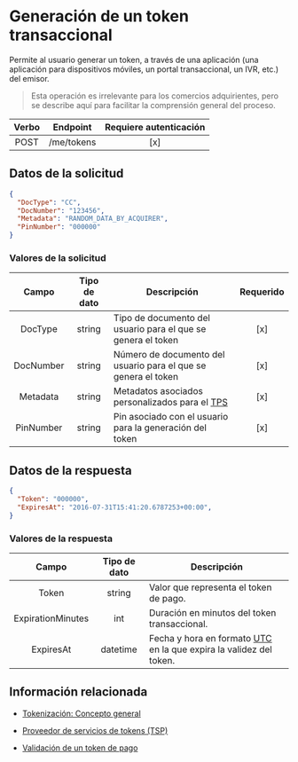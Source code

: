 # Generación de un token transaccional

Permite al usuario generar un token, a través de una aplicación (una aplicación para dispositivos móviles, un portal transaccional, un IVR, etc.) del emisor.

> Esta operación es irrelevante para los comercios adquirientes, pero se describe aquí para facilitar la comprensión general del proceso.

Verbo | Endpoint | Requiere autenticación
:---: | -------- | :------------:
POST | /me/tokens | [x]

## Datos de la solicitud

```json
{
  "DocType": "CC",
  "DocNumber": "123456",
  "Metadata": "RANDOM_DATA_BY_ACQUIRER",
  "PinNumber": "000000"
}
```

### Valores de la solicitud

Campo | Tipo de dato | Descripción | Requerido
:---: | :--------: | ------------ | :-----:
DocType | string | Tipo de documento del usuario para el que se genera el token | [x]
DocNumber | string | Número de documento del usuario para el que se genera el token | [x]
Metadata | string | Metadatos asociados personalizados para el [TPS](Tokenization.md#tps) | [x]
PinNumber | string | Pin asociado con el usuario para la generación del token | [x]

## Datos de la respuesta

```json
{
  "Token": "000000",
  "ExpiresAt": "2016-07-31T15:41:20.6787253+00:00",
}
```

### Valores de la respuesta

Campo | Tipo de dato | Descripción
:---: | :--------: | ------------
Token | string | Valor que representa el token de pago.
ExpirationMinutes | int | Duración en minutos del token transaccional.
ExpiresAt | datetime | Fecha y hora en formato [UTC](https://en.wikipedia.org/wiki/Coordinated_Universal_Time) en la que expira la validez del token.

## Información relacionada

- [Tokenización: Concepto general](Tokenization.md)

- [Proveedor de servicios de tokens (TSP)](Tokenization.md#tps)

- [Validación de un token de pago](Redeem-PaymentToken.md)
